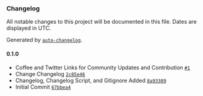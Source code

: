 ### Changelog

All notable changes to this project will be documented in this file. Dates are displayed in UTC.

Generated by [`auto-changelog`](https://github.com/CookPete/auto-changelog).

#### 0.1.0

- Coffee and Twitter Links for Community Updates and Contribution [`#1`](https://github.com/Dirt-Road-Development/skale.js/pull/1)
- Change Changelog [`2c05e46`](https://github.com/Dirt-Road-Development/skale.js/commit/2c05e461c61573c4220fb00d449230c04440f014)
- Changelog, Changelog Script, and Gitignore Added [`8a93309`](https://github.com/Dirt-Road-Development/skale.js/commit/8a933092ba64a6016922b17ca17e4df012482275)
- Initial Commit [`67bbea4`](https://github.com/Dirt-Road-Development/skale.js/commit/67bbea49cf5dc4da3fe0559e367838893fa4a9c0)

